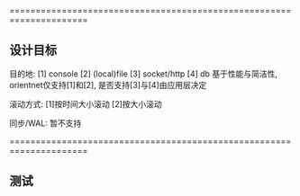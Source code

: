 =====================================================================
## 设计目标

目的地:
    [1] console
    [2] (local)file
    [3] socket/http
    [4] db
    基于性能与简洁性, orientnet仅支持[1]和[2], 是否支持[3]与[4]由应用层决定

滚动方式:
    [1]按时间大小滚动
    [2]按大小滚动

同步/WAL:
    暂不支持
    

=====================================================================
## 测试